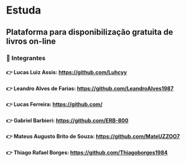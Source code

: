 # Estuda

## Plataforma para disponibilização gratuita de livros on-line

### :space_invader: Integrantes

#### :point_right: Lucas Luiz Assis: https://github.com/Luhcyy
#### :point_right: Leandro Alves de Farias: https://github.com/LeandroAlves1987 
#### :point_right: Lucas Ferreira: https://github.com/
#### :point_right: Gabriel Barbieri: https://github.com/ERB-800
#### :point_right: Mateus Augusto Brito de Souza: https://github.com/MateUZZOO7
#### :point_right: Thiago Rafael Borges: https://github.com/Thiagoborges1984
